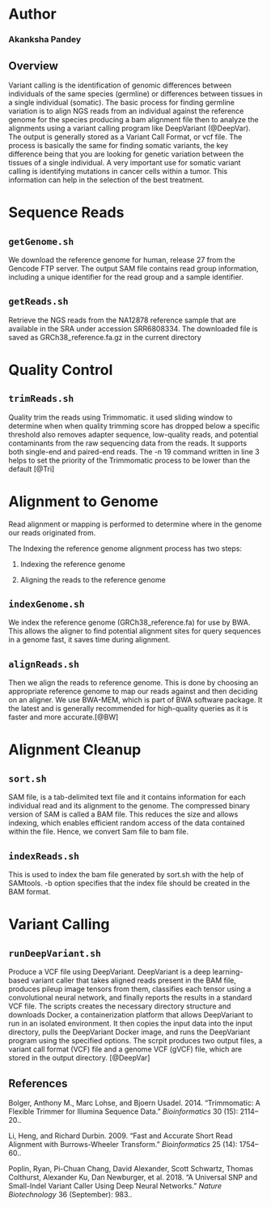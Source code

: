 # Author 
### Akanksha Pandey

## Overview

Variant calling is the identification of genomic differences between individuals of the same species (germline) or differences between tissues in a single individual (somatic). The basic process for finding germline variation is to align NGS reads from an individual against the reference genome for the species producing a bam alignment file then to analyze the alignments using a variant calling program like DeepVariant (@DeepVar). The output is generally stored as a Variant Call Format, or vcf file. The process is basically the same for finding somatic variants, the key difference being that you are looking for genetic variation between the tissues of a single individual. A very important use for somatic variant calling is identifying mutations in cancer cells within a tumor. This information can help in the selection of the best treatment.

# Sequence Reads
## `getGenome.sh`
We download the reference genome for human, release 27 from the Gencode FTP server. The output SAM file contains read group information, including a unique identifier for the read group and a sample identifier. 

## `getReads.sh`
Retrieve the NGS reads from the NA12878 reference sample that are available in the SRA under accession SRR6808334. The downloaded file is saved as GRCh38_reference.fa.gz in the current directory


# Quality Control 
## `trimReads.sh`
Quality trim the reads using Trimmomatic. it used sliding window to determine when when quality trimming score has dropped below a specific threshold also removes adapter sequence, low-quality reads, and potential contaminants from the raw sequencing data from the reads. It supports both single-end and paired-end reads. The -n 19 command written in line 3 helps to set the priority of the Trimmomatic process to be lower than the default [@Tri]

# Alignment to Genome

Read alignment or mapping is performed to determine where in the genome our reads originated from. 

The Indexing the reference genome alignment process has two steps:

 1. Indexing the reference genome
 
 2.  Aligning the reads to the reference genome

## `indexGenome.sh`
We index the reference genome (GRCh38_reference.fa) for use by BWA. This allows the aligner to find potential alignment sites for query sequences in a genome fast, it saves time during alignment.

## `alignReads.sh`
Then we align the reads to reference genome. This is done by choosing an appropriate reference genome to map our reads against and then deciding on an aligner. We use BWA-MEM, which is part of BWA software package. It the latest and is generally recommended for high-quality queries as it is faster and more accurate.[@BW]

# Alignment Cleanup

## `sort.sh`
SAM file, is a tab-delimited text file and it contains information for each individual read and its alignment to the genome. The compressed binary version of SAM is called a BAM file. This reduces the size and allows indexing, which enables efficient random access of the data contained within the file. Hence, we convert Sam file to bam file. 

## `indexReads.sh`
This is used to index the bam file generated by sort.sh with the help of SAMtools. -b option specifies that the index file should be created in the BAM format. 

# Variant Calling 
## `runDeepVariant.sh`
Produce a VCF file using DeepVariant. DeepVariant is a deep learning-based variant caller that takes aligned reads present in the BAM file, produces pileup image tensors from them, classifies each tensor using a convolutional neural network, and finally reports the results in a standard VCF file. The scripts creates the necessary directory structure and downloads Docker, a containerization platform that allows DeepVariant to run in an isolated environment. It then copies the input data into the input directory, pulls the DeepVariant Docker image, and runs the DeepVariant program using the specified options. The scrpit produces two output files, a variant call format (VCF) file and a genome VCF (gVCF) file, which are stored in the output directory. [@DeepVar]

## References
Bolger, Anthony M., Marc Lohse, and Bjoern Usadel. 2014. “Trimmomatic: A Flexible Trimmer for Illumina Sequence Data.” *Bioinformatics* 30 (15): 2114–20..

Li, Heng, and Richard Durbin. 2009. “Fast and Accurate Short Read Alignment with Burrows-Wheeler Transform.” *Bioinformatics* 25 (14): 1754–60..

Poplin, Ryan, Pi-Chuan Chang, David Alexander, Scott Schwartz, Thomas Colthurst, Alexander Ku, Dan Newburger, et al. 2018. “A Universal SNP and Small-Indel Variant Caller Using Deep Neural Networks.” *Nature Biotechnology* 36 (September): 983..
